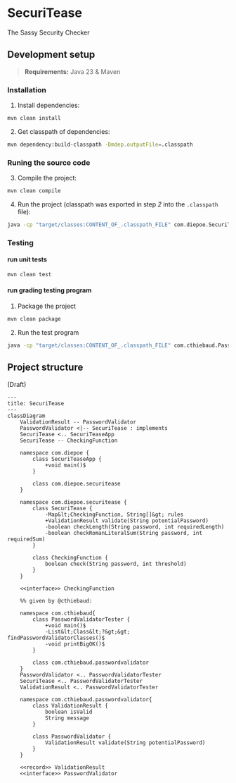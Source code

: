 # SecuriTease

The Sassy Security Checker

## Development setup

> **Requirements:** Java 23 & Maven

### Installation

1. Install dependencies:
```sh
mvn clean install
```

2. Get classpath of dependencies:
```sh
mvn dependency:build-classpath -Dmdep.outputFile=.classpath
```

### Runing the source code

3. Compile the project:
```sh
mvn clean compile
```

4. Run the project (classpath was exported in step *2* into the `.classpath` file):
```sh
java -cp "target/classes:CONTENT_OF_.classpath_FILE" com.diepoe.SecuriTeaseApp
```

### Testing

#### run unit tests

```sh
mvn clean test
```

#### run grading testing program

1. Package the project
```sh
mvn clean package
```

2. Run the test program
```sh
java -cp "target/classes:CONTENT_OF_.classpath_FILE" com.cthiebaud.PasswordValidatorTester $PWD/target/securitease-1.0.0-SNAPSHOT.jar
```


## Project structure
(Draft)
```mermaid
---
title: SecuriTease
---
classDiagram
    ValidationResult -- PasswordValidator
    PasswordValidator <|-- SecuriTease : implements
    SecuriTease <.. SecuriTeaseApp
    SecuriTease -- CheckingFunction
    
    namespace com.diepoe {
        class SecuriTeaseApp {
            +void main()$
        }

        class com.diepoe.securitease
    }

    namespace com.diepoe.securitease {
        class SecuriTease {
            -Map&lt;CheckingFunction, String[]&gt; rules
            +ValidationResult validate(String potentialPassword)
            -boolean checkLength(String password, int requiredLength)
            -boolean checkRomanLiteralSum(String password, int requiredSum)
        }

        class CheckingFunction {
            boolean check(String password, int threshold)
        } 
    }

    <<interface>> CheckingFunction

    %% given by @cthiebaud:

    namespace com.cthiebaud{
        class PasswordValidatorTester {
            +void main()$
            -List&lt;Class&lt;?&gt;&gt; findPasswordValidatorClasses()$
            -void printBigOK()$
        }

        class com.cthiebaud.passwordvalidator
    }
    PasswordValidator <.. PasswordValidatorTester
    SecuriTease <.. PasswordValidatorTester
    ValidationResult <.. PasswordValidatorTester

    namespace com.cthiebaud.passwordvalidator{
        class ValidationResult {
            boolean isValid
            String message
        }
        
        class PasswordValidator {
            ValidationResult validate(String potentialPassword)
        }
    }

    <<record>> ValidationResult
    <<interface>> PasswordValidator

```